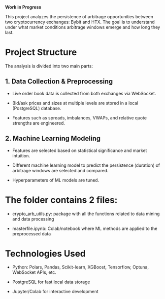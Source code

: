 **Work in Progress**

This project analyzes the persistence of arbitrage opportunities between two cryptocurrency exchanges: Bybit and HTX. The goal is to understand under what market conditions arbitrage windows emerge and how long they last.

# Project Structure
The analysis is divided into two main parts:

## 1. Data Collection & Preprocessing

- Live order book data is collected from both exchanges via WebSocket.

- Bid/ask prices and sizes at multiple levels are stored in a local (PostgreSQL) database.

- Features such as spreads, imbalances, VWAPs, and relative quote strengths are engineered.

## 2. Machine Learning Modeling

- Features are selected based on statistical significance and market intuition. 

- Different machine learning model to predict the persistence (duration) of arbitrage windows are selected and compared.

- Hyperparameters of ML models are tuned.

# The folder contains 2 files: 

- crypto_arb_utils.py: package with all the functions related to data mining and data processing

- masterfile.ipynb: Colab/notebook where ML methods are applied to the preprocessed data

# Technologies Used
- Python: Polars, Pandas, Scikit-learn, XGBoost, Tensorflow, Optuna, WebSocket APIs, etc.

- PostgreSQL for fast local data storage

- Jupyter/Colab for interactive development

